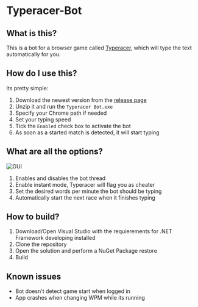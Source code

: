 # Typeracer-Bot

## What is this?
This is a bot for a browser game called [Typeracer](https://play.typeracer.com), which will type the text automatically for you.

## How do I use this?
Its pretty simple:
1. Download the newest version from the [release page](https://github.com/ScatterCheats/Typeracer-Bot/releases/latest)
2. Unzip it and run the `Typeracer Bot.exe`
3. Specify your Chrome path if needed
5. Set your typing speed
4. Tick the `Enabled` check box to activate the bot
5. As soon as a started match is detected, it will start typing

## What are all the options?
![](https://i.imgur.com/XBdTP6W.png "GUI")

1. Enables and disables the bot thread
2. Enable instant mode, Typeracer will flag you as cheater
3. Set the desired words per minute the bot should be typing
4. Automatically start the next race when it finishes typing

## How to build?
1. Download/Open Visual Studio with the requierements for .NET Framework developing installed
2. Clone the repository
3. Open the solution and perform a NuGet Package restore
4. Build

## Known issues
- Bot doesn't detect game start when logged in
- App crashes when changing WPM while its running

